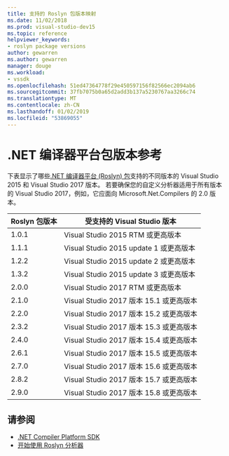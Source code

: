 ```yaml
---
title: 支持的 Roslyn 包版本映射
ms.date: 11/02/2018
ms.prod: visual-studio-dev15
ms.topic: reference
helpviewer_keywords:
- roslyn package versions
author: gewarren
ms.author: gewarren
manager: douge
ms.workload:
- vssdk
ms.openlocfilehash: 51ed47364778f29e450597156f82566ec2094ab6
ms.sourcegitcommit: 37fb7075b0a65d2add3b137a5230767aa3266c74
ms.translationtype: MT
ms.contentlocale: zh-CN
ms.lasthandoff: 01/02/2019
ms.locfileid: "53869055"
---
```

# <a name="net-compiler-platform-package-version-reference"></a>.NET 编译器平台包版本参考

下表显示了哪些[.NET 编译器平台 (Roslyn) 包](https://www.nuget.org/packages/Microsoft.Net.Compilers/)支持的不同版本的 Visual Studio 2015 和 Visual Studio 2017 版本。 若要确保您的自定义分析器适用于所有版本的 Visual Studio 2017，例如，它应面向 Microsoft.Net.Compilers 的 2.0 版本。

| Roslyn 包版本 | 受支持的 Visual Studio 版本 |
| - | - |
| 1.0.1 | Visual Studio 2015 RTM 或更高版本 |
| 1.1.1 | Visual Studio 2015 update 1 或更高版本 |
| 1.2.2 | Visual Studio 2015 update 2 或更高版本 |
| 1.3.2 | Visual Studio 2015 update 3 或更高版本 |
| 2.0.0 | Visual Studio 2017 RTM 或更高版本 |
| 2.1.0 | Visual Studio 2017 版本 15.1 或更高版本 |
| 2.2.0 | Visual Studio 2017 版本 15.2 或更高版本 |
| 2.3.2 | Visual Studio 2017 版本 15.3 或更高版本 |
| 2.4.0 | Visual Studio 2017 版本 15.4 或更高版本 |
| 2.6.1 | Visual Studio 2017 版本 15.5 或更高版本 |
| 2.7.0 | Visual Studio 2017 版本 15.6 或更高版本 |
| 2.8.2 | Visual Studio 2017 版本 15.7 或更高版本 |
| 2.9.0 | Visual Studio 2017 版本 15.8 或更高版本 |

## <a name="see-also"></a>请参阅

- [.NET Compiler Platform SDK](/dotnet/csharp/roslyn-sdk/)
- [开始使用 Roslyn 分析器](getting-started-with-roslyn-analyzers.md)